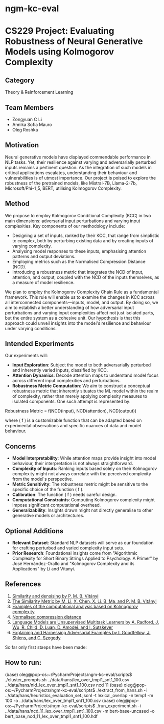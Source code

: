 # ngm-kc-eval

# CS229 Project: Evaluating Robustness of Neural Generative Models using Kolmogorov Complexity

## Category
Theory & Reinforcement Learning 

## Team Members
- Zongyuan C Li 
- Annika Sofia Mauro 
- Oleg Roshka

## Motivation
Neural generative models have displayed commendable performance in NLP tasks. Yet, their resilience against varying and adversarially perturbed inputs remains a pertinent question. As the integration of such models in critical applications escalates, understanding their behaviour and vulnerabilities is of utmost importance. Our project is poised to explore the robustness of the pretrained models, like Mistral-7B, Llama-2-7b, Microsoft/Phi-1_5, BERT, utilising Kolmogorov Complexity.

## Method
We propose to employ Kolmogorov Conditional Complexity (KCC) in two main dimensions: adversarial input perturbations and varying input complexities. Key components of our methodology include:
- Designing a set of inputs, ranked by their KCC, that range from simplistic to complex, both by perturbing existing data and by creating inputs of varying complexity.
- Analysing model responses to these inputs, emphasising attention patterns and output deviations.
- Employing metrics such as the Normalised Compression Distance (NCD).
- Introducing a robustness metric that integrates the NCD of input, attention, and output, coupled with the NCD of the inputs themselves, as a measure of model resilience.

We plan to employ the Kolmogorov Complexity Chain Rule as a fundamental framework. This rule will enable us to examine the changes in KCC across all interconnected components—inputs, model, and output. By doing so, we aim to establish a better understanding of how adversarial input perturbations and varying input complexities affect not just isolated parts, but the entire system as a cohesive unit. Our hypothesis is that this approach could unveil insights into the model's resilience and behaviour under varying conditions.

## Intended Experiments
Our experiments will:
- **Input Exploration**: Subject the model to both adversarially perturbed and inherently varied inputs, classified by KCC.
- **Attention Dynamics**: Decode attention maps to understand model focus across different input complexities and perturbations.
- **Robustness Metric Computation**: We aim to construct a conceptual robustness metric that inherently situates the ML model within the realm of complexity, rather than merely applying complexity measures to isolated components. One such attempt is represented by:

Robustness Metric = f(NCD(input), NCD(attention), NCD(output))

where \( f \) is a customizable function that can be adapted based on experimental observations and specific nuances of data and model behaviour.

## Concerns
- **Model Interpretability**: While attention maps provide insight into model behaviour, their interpretation is not always straightforward.
- **Complexity of Inputs**: Ranking inputs based solely on their Kolmogorov complexity might not always correlate with the perceived complexity from the model's perspective.
- **Metric Sensitivity**: The robustness metric might be sensitive to the specific choice of the function \( f \).
- **Calibration**: The function \( f \) needs careful design.
- **Computational Constraints**: Computing Kolmogorov complexity might impose significant computational overhead.
- **Generalizability**: Insights drawn might not directly generalise to other generative models or architectures.

## Optional Additions
- **Relevant Dataset**: Standard NLP datasets will serve as our foundation for crafting perturbed and varied complexity input sets.
- **Prior Research**: Foundational insights come from "Algorithmic Complexity for Short Binary Strings Applied to Psychology: A Primer" by José Hernández-Orallo and "Kolmogorov Complexity and its Applications" by Li and Vitanyi.

## References
1. [Similarity and denoising by P. M. B. Vitányi](https://www.jstor.org/stable/41739976)
2. [The Similarity Metric by M. Li, X. Chen, X. Li, B. Ma, and P. M. B. Vitányi](https://browse.arxiv.org/pdf/cs/0111054v2.pdf)
3. [Examples of the computational analysis based on Kolmogorov complexity](https://link.springer.com/article/10.1007/s11071-020-05771-8)
4. [Normalised compression distance](https://www.biorxiv.org/content/10.1101/2020.07.22.216242v5.full)
5. [Language Models are Unsupervised Multitask Learners by A. Radford, J. Wu, R. Child, D. Luan, D. Amodei, and I. Sutskever](https://openai.com/blog/better-language-models/)
6. [Explaining and Harnessing Adversarial Examples by I. Goodfellow, J. Shlens, and C. Szegedy](https://arxiv.org/abs/1412.6572)



So far only first staeps have been made:

## How to run:

(base) oleg@pop-os:~/PycharmProjects/ngm-kc-eval/scripts$ ./cluster_prompts.sh ../data/hans/lex_over_tmpl1_snt1_100.csv ../data/hans/nid_lex_over_tmpl1_snt1_100.csv ncd 11
(base) oleg@pop-os:~/PycharmProjects/ngm-kc-eval/scripts$ ./extract_from_hans.sh -i ../data/hans/heuristics_evaluation_set.jsonl -t lexical_overlap -n temp1 -m 100 -o ../data/hans/lex_over_tmpl1_snt1_100.csv
(base) oleg@pop-os:~/PycharmProjects/ngm-kc-eval/scripts$ ./run_experiment.sh -i ../data/hans/ncd_11_lex_over_tmpl1_snt1_100.csv -m bert-base-uncased -o bert_base_ncd_11_lex_over_tmpl1_snt1_100.hdf
